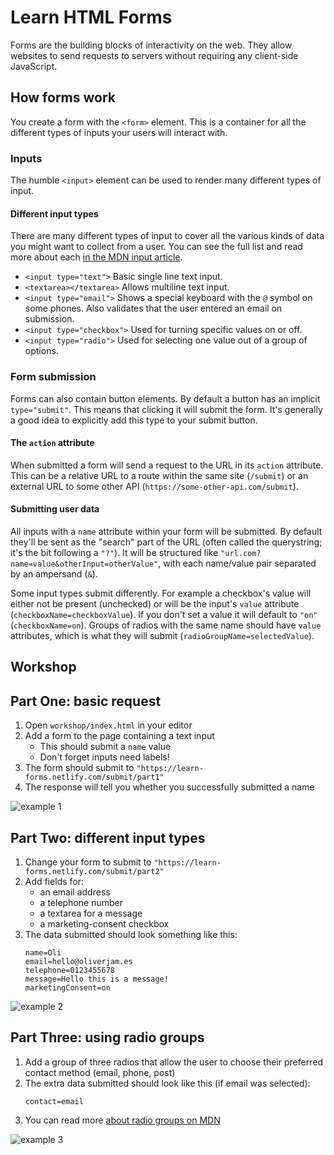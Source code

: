 # Learn HTML Forms

Forms are the building blocks of interactivity on the web. They allow websites to send requests to servers without requiring any client-side JavaScript.

## How forms work

You create a form with the `<form>` element. This is a container for all the different types of inputs your users will interact with.

### Inputs

The humble `<input>` element can be used to render many different types of input.

#### Different input types

There are many different types of input to cover all the various kinds of data you might want to collect from a user. You can see the full list and read more about each [in the MDN input article](https://developer.mozilla.org/en-US/docs/Web/HTML/Element/input).

- `<input type="text">`
  Basic single line text input.
- `<textarea></textarea>`
  Allows multiline text input.
- `<input type="email">`
  Shows a special keyboard with the `@` symbol on some phones. Also validates that the user entered an email on submission.
- `<input type="checkbox">`
  Used for turning specific values on or off.
- `<input type="radio">`
  Used for selecting one value out of a group of options.

### Form submission

Forms can also contain button elements. By default a button has an implicit `type="submit"`. This means that clicking it will submit the form. It's generally a good idea to explicitly add this type to your submit button.

#### The `action` attribute

When submitted a form will send a request to the URL in its `action` attribute. This can be a relative URL to a route within the same site (`/submit`) or an external URL to some other API (`https://some-other-api.com/submit`).

#### Submitting user data

All inputs with a `name` attribute within your form will be submitted. By default they'll be sent as the "search" part of the URL (often called the querystring; it's the bit following a `"?"`). It will be structured like `"url.com?name=value&otherInput=otherValue"`, with each name/value pair separated by an ampersand (`&`).

Some input types submit differently. For example a checkbox's value will either not be present (unchecked) or will be the input's `value` attribute (`checkboxName=checkboxValue`). If you don't set a value it will default to `"on"` (`checkboxName=on`). Groups of radios with the same name should have `value` attributes, which is what they will submit (`radioGroupName=selectedValue`).

## Workshop

## Part One: basic request

1. Open `workshop/index.html` in your editor
1. Add a form to the page containing a text input
   - This should submit a `name` value
   - Don't forget inputs need labels!
1. The form should submit to `"https://learn-forms.netlify.com/submit/part1"`
1. The response will tell you whether you successfully submitted a name

![example 1](https://user-images.githubusercontent.com/9408641/70389189-fe080400-19b3-11ea-8cb3-cacfc06690c4.gif)

## Part Two: different input types

1. Change your form to submit to `"https://learn-forms.netlify.com/submit/part2"`
1. Add fields for:
   - an email address
   - a telephone number
   - a textarea for a message
   - a marketing-consent checkbox
1. The data submitted should look something like this:
   ```
   name=Oli
   email=hello@oliverjam.es
   telephone=0123455678
   message=Hello this is a message!
   marketingConsent=on
   ```

![example 2](https://user-images.githubusercontent.com/9408641/70389175-bda88600-19b3-11ea-8ddc-751915a6da19.gif)

## Part Three: using radio groups

1. Add a group of three radios that allow the user to choose their preferred contact method (email, phone, post)
1. The extra data submitted should look like this (if email was selected):
   ```
   contact=email
   ```
1. You can read more [about radio groups on MDN](https://developer.mozilla.org/en-US/docs/Web/HTML/Element/input/radio#Defining_a_radio_group)

![example 3](https://user-images.githubusercontent.com/9408641/70389223-753d9800-19b4-11ea-95ce-00198a1c9fc3.gif)
